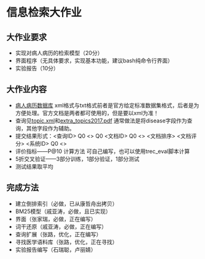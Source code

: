 # 信息检索大作业

## 大作业要求

* 实现对病人病历的检索模型（20分）
* 界面程序（无具体要求，实现基本功能，建议bash纯命令行界面）
* 实验报告（10分）

## 大作业内容

* [病人病历数据库](http://www.trec-cds.org/2017.html) xml格式与txt格式前者是官方给定标准数据集格式，后者是为方便处理。官方文档是两者都可使用的，但是要以xml为准！
* 查询见[topic.xml](./topic.xml)和[extra_topics2017.pdf](./extra_topics2017) 通常做法是将disease字段作为查询，其他字段作为辅助。
* 提交结果形式：<查询ID> Q0 <> Q0 <文档ID> Q0 <> <文档排序> <文档评分> <系统ID> Q0 <>
* 评价指标——P@10 计算方法 可自己编写，也可以使用trec_eval脚本计算
* 5折交叉验证——3部分训练，1部分验证，1部分测试
* 测试结果取平均

## 完成方法

* 建立倒排索引（必做，已从康哲舟出拷贝）
* BM25模型（戚亚涛，必做，且已实现）
* 界面（张家瑞，必做，正在编写）
* 词干还原（戚亚涛，必做，正在编写）
* 查询扩展（张路，优化，正在编写）
* 寻找医学语料库（张路，优化，正在寻找）
* 实验报告编写（石瑞聪，卢丽婧）